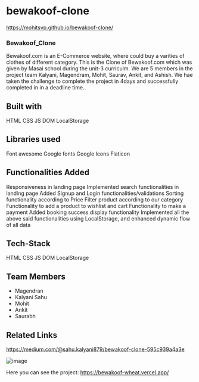 # bewakoof-clone

https://mohitsvp.github.io/bewakoof-clone/

### Bewakoof_Clone

Bewakoof.com is an E-Commerce website, where  could buy a varities of clothes of different category. This is the Clone of Bewakoof.com which was given by Masai school during the unit-3 curriculm. We are 5 members in the project team Kalyani, Magendram, Mohit, Saurav, Ankit, and Ashish. We hae taken the challenge to complete the project in 4days and successfully completed in in a deadline time..

## Built with
HTML
CSS
JS DOM
LocalStorage

## Libraries used
Font awesome
Google fonts
Google Icons
Flaticon

## Functionalities Added
Responsiveness in landing page
Implemented search functionalities in landing page
Added Signup and Login functionalities/validations
Sorting functionality according to Price
Filter product according to our category
Functionality to add a product to wishlist and cart
Functionality to make a payment
Added booking success display functionality
Implemented all the above said functionalities using LocalStorage, and enhanced dynamic flow of all data

## Tech-Stack
HTML
CSS
JS DOM
LocalStorage

## Team Members
<ul>
  <li>Magendran</li>
  <li>Kalyani Sahu</li>
  <li>Mohit</li>
  <li>Ankit</li>
  <li>Saurabh</li>
</ul>

## Related Links
https://medium.com/@sahu.kalyani879/bewakoof-clone-595c939a4a3e


![image](https://user-images.githubusercontent.com/95957405/158535400-27a6ca70-40bd-4a1e-a2a3-abb08cdfecd3.png)



Here you can see the project: https://bewakoof-wheat.vercel.app/

